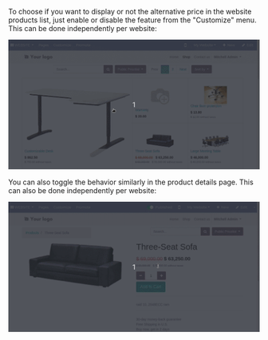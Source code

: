 To choose if you want to display or not the alternative price in the
website products list, just enable or disable the feature from the
"Customize" menu. This can be done independently per website:

![toggle-list](../static/description/toggle-list.gif)

You can also toggle the behavior similarly in the product details page.
This can also be done independently per website:

![toggle-detail](../static/description/toggle-detail.gif)
